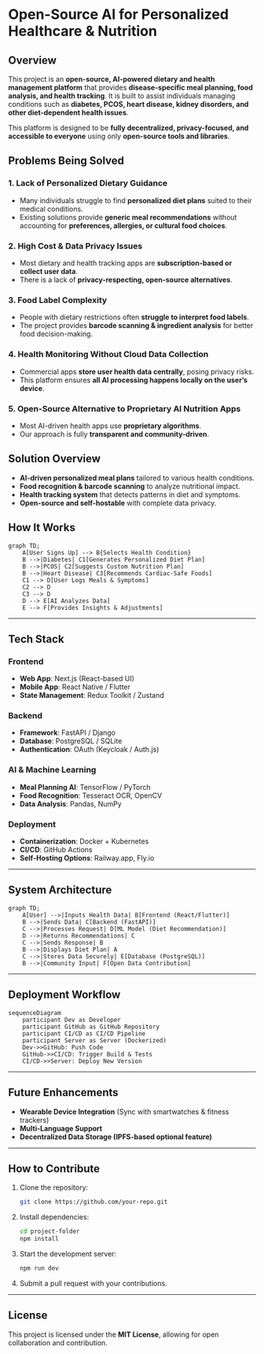 # **Open-Source AI for Personalized Healthcare & Nutrition**

## **Overview**
This project is an **open-source, AI-powered dietary and health management platform** that provides **disease-specific meal planning, food analysis, and health tracking**. It is built to assist individuals managing conditions such as **diabetes, PCOS, heart disease, kidney disorders, and other diet-dependent health issues**.

This platform is designed to be **fully decentralized, privacy-focused, and accessible to everyone** using only **open-source tools and libraries**.

## **Problems Being Solved**

### **1. Lack of Personalized Dietary Guidance**
- Many individuals struggle to find **personalized diet plans** suited to their medical conditions.
- Existing solutions provide **generic meal recommendations** without accounting for **preferences, allergies, or cultural food choices**.

### **2. High Cost & Data Privacy Issues**
- Most dietary and health tracking apps are **subscription-based or collect user data**.
- There is a lack of **privacy-respecting, open-source alternatives**.

### **3. Food Label Complexity**
- People with dietary restrictions often **struggle to interpret food labels**.
- The project provides **barcode scanning & ingredient analysis** for better food decision-making.

### **4. Health Monitoring Without Cloud Data Collection**
- Commercial apps **store user health data centrally**, posing privacy risks.
- This platform ensures **all AI processing happens locally on the user’s device**.

### **5. Open-Source Alternative to Proprietary AI Nutrition Apps**
- Most AI-driven health apps use **proprietary algorithms**.
- Our approach is fully **transparent and community-driven**.

## **Solution Overview**

- **AI-driven personalized meal plans** tailored to various health conditions.
- **Food recognition & barcode scanning** to analyze nutritional impact.
- **Health tracking system** that detects patterns in diet and symptoms.
- **Open-source and self-hostable** with complete data privacy.

## **How It Works**
```mermaid
graph TD;
    A[User Signs Up] --> B{Selects Health Condition}
    B -->|Diabetes| C1[Generates Personalized Diet Plan]
    B -->|PCOS| C2[Suggests Custom Nutrition Plan]
    B -->|Heart Disease| C3[Recommends Cardiac-Safe Foods]
    C1 --> D[User Logs Meals & Symptoms]
    C2 --> D
    C3 --> D
    D --> E[AI Analyzes Data]
    E --> F[Provides Insights & Adjustments]
```

---

## **Tech Stack**

### **Frontend**
- **Web App**: Next.js (React-based UI)
- **Mobile App**: React Native / Flutter
- **State Management**: Redux Toolkit / Zustand

### **Backend**
- **Framework**: FastAPI / Django
- **Database**: PostgreSQL / SQLite
- **Authentication**: OAuth (Keycloak / Auth.js)

### **AI & Machine Learning**
- **Meal Planning AI**: TensorFlow / PyTorch
- **Food Recognition**: Tesseract OCR, OpenCV
- **Data Analysis**: Pandas, NumPy

### **Deployment**
- **Containerization**: Docker + Kubernetes
- **CI/CD**: GitHub Actions
- **Self-Hosting Options**: Railway.app, Fly.io

---

## System Architecture
```mermaid
graph TD;
    A[User] -->|Inputs Health Data| B[Frontend (React/Flutter)]
    B -->|Sends Data| C[Backend (FastAPI)]
    C -->|Processes Request| D[ML Model (Diet Recommendation)]
    D -->|Returns Recommendations| C
    C -->|Sends Response| B
    B -->|Displays Diet Plan| A
    C -->|Stores Data Securely| E[Database (PostgreSQL)]
    B -->|Community Input| F[Open Data Contribution]
```

---

## **Deployment Workflow**
```mermaid
sequenceDiagram
    participant Dev as Developer
    participant GitHub as GitHub Repository
    participant CI/CD as CI/CD Pipeline
    participant Server as Server (Dockerized)
    Dev->>GitHub: Push Code
    GitHub->>CI/CD: Trigger Build & Tests
    CI/CD->>Server: Deploy New Version
```

---

## **Future Enhancements**
- **Wearable Device Integration** (Sync with smartwatches & fitness trackers)
- **Multi-Language Support**
- **Decentralized Data Storage (IPFS-based optional feature)**

---

## **How to Contribute**
1. Clone the repository:
   ```sh
   git clone https://github.com/your-repo.git
   ```
2. Install dependencies:
   ```sh
   cd project-folder
   npm install
   ```
3. Start the development server:
   ```sh
   npm run dev
   ```
4. Submit a pull request with your contributions.

---

## **License**
This project is licensed under the **MIT License**, allowing for open collaboration and contribution.
